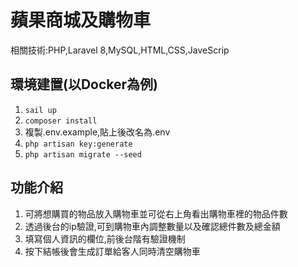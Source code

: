 # 蘋果商城及購物車
相關技術:PHP,Laravel 8,MySQL,HTML,CSS,JaveScrip

## 環境建置(以Docker為例)
1. `sail up`
2. `composer install`
3. 複製.env.example,貼上後改名為.env
4. `php artisan key:generate`
5. `php artisan migrate --seed`

## 功能介紹
1. 可將想購買的物品放入購物車並可從右上角看出購物車裡的物品件數
2. 透過後台的ip驗證,可到購物車內調整數量以及確認總件數及總金額
3. 填寫個人資訊的欄位,前後台階有驗證機制
4. 按下結帳後會生成訂單給客人同時清空購物車
